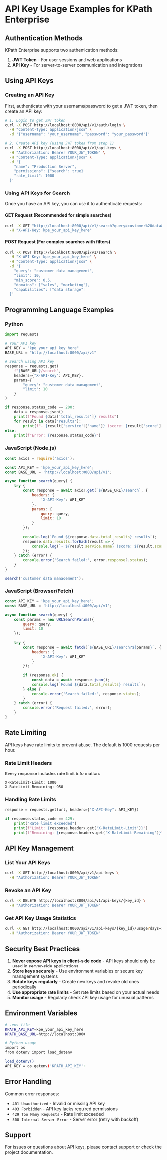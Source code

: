 # API Key Usage Examples for KPath Enterprise

## Authentication Methods

KPath Enterprise supports two authentication methods:

1. **JWT Token** - For user sessions and web applications
2. **API Key** - For server-to-server communication and integrations

## Using API Keys

### Creating an API Key

First, authenticate with your username/password to get a JWT token, then create an API key:

```bash
# 1. Login to get JWT token
curl -X POST http://localhost:8000/api/v1/auth/login \
  -H "Content-Type: application/json" \
  -d '{"username": "your_username", "password": "your_password"}'

# 2. Create API key (using JWT token from step 1)
curl -X POST http://localhost:8000/api/v1/api-keys \
  -H "Authorization: Bearer YOUR_JWT_TOKEN" \
  -H "Content-Type: application/json" \
  -d '{
    "name": "Production Server",
    "permissions": {"search": true},
    "rate_limit": 1000
  }'
```

### Using API Keys for Search

Once you have an API key, you can use it to authenticate requests:

#### GET Request (Recommended for simple searches)

```bash
curl -X GET "http://localhost:8000/api/v1/search?query=customer%20data&limit=10" \
  -H "X-API-Key: kpe_your_api_key_here"
```

#### POST Request (For complex searches with filters)

```bash
curl -X POST http://localhost:8000/api/v1/search \
  -H "X-API-Key: kpe_your_api_key_here" \
  -H "Content-Type: application/json" \
  -d '{
    "query": "customer data management",
    "limit": 10,
    "min_score": 0.5,
    "domains": ["sales", "marketing"],
    "capabilities": ["data storage"]
  }'
```

## Programming Language Examples

### Python

```python
import requests

# Your API key
API_KEY = "kpe_your_api_key_here"
BASE_URL = "http://localhost:8000/api/v1"

# Search using API key
response = requests.get(
    f"{BASE_URL}/search",
    headers={"X-API-Key": API_KEY},
    params={
        "query": "customer data management",
        "limit": 10
    }
)

if response.status_code == 200:
    data = response.json()
    print(f"Found {data['total_results']} results")
    for result in data['results']:
        print(f"- {result['service']['name']} (score: {result['score']:.2f})")
else:
    print(f"Error: {response.status_code}")
```

### JavaScript (Node.js)

```javascript
const axios = require('axios');

const API_KEY = 'kpe_your_api_key_here';
const BASE_URL = 'http://localhost:8000/api/v1';

async function search(query) {
    try {
        const response = await axios.get(`${BASE_URL}/search`, {
            headers: {
                'X-API-Key': API_KEY
            },
            params: {
                query: query,
                limit: 10
            }
        });
        
        console.log(`Found ${response.data.total_results} results`);
        response.data.results.forEach(result => {
            console.log(`- ${result.service.name} (score: ${result.score.toFixed(2)})`);
        });
    } catch (error) {
        console.error('Search failed:', error.response?.status);
    }
}

search('customer data management');
```

### JavaScript (Browser/Fetch)

```javascript
const API_KEY = 'kpe_your_api_key_here';
const BASE_URL = 'http://localhost:8000/api/v1';

async function search(query) {
    const params = new URLSearchParams({
        query: query,
        limit: 10
    });
    
    try {
        const response = await fetch(`${BASE_URL}/search?${params}`, {
            headers: {
                'X-API-Key': API_KEY
            }
        });
        
        if (response.ok) {
            const data = await response.json();
            console.log(`Found ${data.total_results} results`);
        } else {
            console.error('Search failed:', response.status);
        }
    } catch (error) {
        console.error('Request failed:', error);
    }
}
```

## Rate Limiting

API keys have rate limits to prevent abuse. The default is 1000 requests per hour.

### Rate Limit Headers

Every response includes rate limit information:

```
X-RateLimit-Limit: 1000
X-RateLimit-Remaining: 950
```

### Handling Rate Limits

```python
response = requests.get(url, headers={"X-API-Key": API_KEY})

if response.status_code == 429:
    print("Rate limit exceeded")
    print(f"Limit: {response.headers.get('X-RateLimit-Limit')}")
    print(f"Remaining: {response.headers.get('X-RateLimit-Remaining')}")
```

## API Key Management

### List Your API Keys

```bash
curl -X GET http://localhost:8000/api/v1/api-keys \
  -H "Authorization: Bearer YOUR_JWT_TOKEN"
```

### Revoke an API Key

```bash
curl -X DELETE http://localhost:8000/api/v1/api-keys/{key_id} \
  -H "Authorization: Bearer YOUR_JWT_TOKEN"
```

### Get API Key Usage Statistics

```bash
curl -X GET http://localhost:8000/api/v1/api-keys/{key_id}/usage?days=7 \
  -H "Authorization: Bearer YOUR_JWT_TOKEN"
```

## Security Best Practices

1. **Never expose API keys in client-side code** - API keys should only be used in server-side applications
2. **Store keys securely** - Use environment variables or secure key management systems
3. **Rotate keys regularly** - Create new keys and revoke old ones periodically
4. **Use appropriate rate limits** - Set rate limits based on your actual needs
5. **Monitor usage** - Regularly check API key usage for unusual patterns

## Environment Variables

```bash
# .env file
KPATH_API_KEY=kpe_your_api_key_here
KPATH_BASE_URL=http://localhost:8000

# Python usage
import os
from dotenv import load_dotenv

load_dotenv()
API_KEY = os.getenv('KPATH_API_KEY')
```

## Error Handling

Common error responses:

- `401 Unauthorized` - Invalid or missing API key
- `403 Forbidden` - API key lacks required permissions
- `429 Too Many Requests` - Rate limit exceeded
- `500 Internal Server Error` - Server error (retry with backoff)

## Support

For issues or questions about API keys, please contact support or check the project documentation.